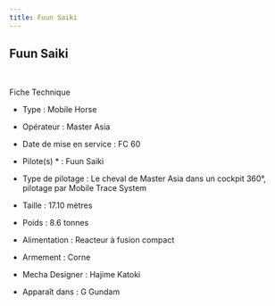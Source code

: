 ```yaml
---
title: Fuun Saiki
---
```


Fuun Saiki
----------

 





Fiche Technique   
- Type : Mobile Horse  
- Opérateur : Master Asia  
- Date de mise en service : FC 60  
- Pilote(s) * : Fuun Saiki  
- Type de pilotage : Le cheval de Master Asia dans un cockpit 360°, pilotage par Mobile Trace System  
- Taille : 17.10 mètres  
- Poids : 8.6 tonnes  
- Alimentation : Reacteur à fusion compact  
- Armement : Corne  
  
  
- Mecha Designer : Hajime Katoki  
- Apparaît dans : G Gundam

